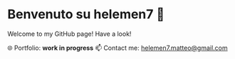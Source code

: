 # Benvenuto su helemen7 👋

Welcome to my GitHub page! Have a look!

🌐 Portfolio: **work in progress**
📫 Contact me: helemen7.matteo@gmail.com
